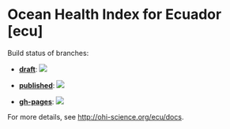 # Ocean Health Index for Ecuador [ecu]

Build status of branches:

- [**draft**](https://github.com/OHI-Science/ecu/tree/draft): [![](https://api.travis-ci.org/OHI-Science/ecu.svg?branch=draft)](https://travis-ci.org/OHI-Science/ecu/branches)

- [**published**](https://github.com/OHI-Science/ecu/tree/published): [![](https://api.travis-ci.org/OHI-Science/ecu.svg?branch=published)](https://travis-ci.org/OHI-Science/ecu/branches)

- [**gh-pages**](https://github.com/OHI-Science/ecu/tree/gh-pages): [![](https://api.travis-ci.org/OHI-Science/ecu.svg?branch=gh-pages)](https://travis-ci.org/OHI-Science/ecu/branches)

For more details, see http://ohi-science.org/ecu/docs.
